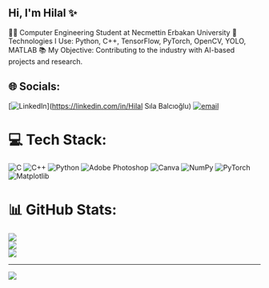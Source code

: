 ## Hi, I'm Hilal ✨

👨‍💻 Computer Engineering Student at Necmettin Erbakan University
🔧 Technologies I Use: Python, C++, TensorFlow, PyTorch, OpenCV, YOLO, MATLAB
📚 My Objective: Contributing to the industry with AI-based projects and research.

## 🌐 Socials:
[![LinkedIn](https://img.shields.io/badge/LinkedIn-%230077B5.svg?logo=linkedin&logoColor=white)](https://linkedin.com/in/Hilal Sıla Balcıoğlu) [![email](https://img.shields.io/badge/Email-D14836?logo=gmail&logoColor=white)](mailto:bhilalsila@gmail.com) 

# 💻 Tech Stack:
![C](https://img.shields.io/badge/c-%2300599C.svg?style=for-the-badge&logo=c&logoColor=white) ![C++](https://img.shields.io/badge/c++-%2300599C.svg?style=for-the-badge&logo=c%2B%2B&logoColor=white) ![Python](https://img.shields.io/badge/python-3670A0?style=for-the-badge&logo=python&logoColor=ffdd54) ![Adobe Photoshop](https://img.shields.io/badge/adobe%20photoshop-%2331A8FF.svg?style=for-the-badge&logo=adobe%20photoshop&logoColor=white) ![Canva](https://img.shields.io/badge/Canva-%2300C4CC.svg?style=for-the-badge&logo=Canva&logoColor=white) ![NumPy](https://img.shields.io/badge/numpy-%23013243.svg?style=for-the-badge&logo=numpy&logoColor=white) ![PyTorch](https://img.shields.io/badge/PyTorch-%23EE4C2C.svg?style=for-the-badge&logo=PyTorch&logoColor=white) ![Matplotlib](https://img.shields.io/badge/Matplotlib-%23ffffff.svg?style=for-the-badge&logo=Matplotlib&logoColor=black)
# 📊 GitHub Stats:
![](https://github-readme-stats.vercel.app/api?username=bhilalsila&theme=panda&hide_border=false&include_all_commits=false&count_private=false)<br/>
![](https://nirzak-streak-stats.vercel.app/?user=bhilalsila&theme=panda&hide_border=false)<br/>
![](https://github-readme-stats.vercel.app/api/top-langs/?username=bhilalsila&theme=panda&hide_border=false&include_all_commits=false&count_private=false&layout=compact)

---
[![](https://visitcount.itsvg.in/api?id=bhilalsila&icon=7&color=5)](https://visitcount.itsvg.in)

<!-- Proudly created with GPRM ( https://gprm.itsvg.in ) -->

